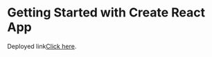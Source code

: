 # Getting Started with Create React App

Deployed link[Click here](https://koshambi-project.herokuapp.com).
